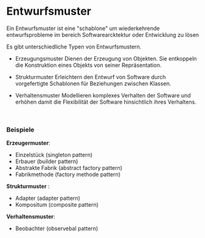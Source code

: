 ﻿# Entwurfsmuster

Ein Entwurfsmuster ist eine "schablone" um wiederkehrende entwurfsprobleme im bereich Softwarearcktektur oder Entwicklung zu lösen 

Es gibt unterschiedliche Typen von Entwurfsmustern.
- Erzeugungsmuster
    Dienen der Erzeugung von Objekten. Sie entkoppeln die Konstruktion eines Objekts von seiner Repräsentation.
    
- Strukturmuster
    Erleichtern den Entwurf von Software durch vorgefertigte Schablonen für Beziehungen zwischen Klassen.
    
- Verhaltensmuster
    Modellieren komplexes Verhalten der Software und erhöhen damit die Flexibilität der Software hinsichtlich ihres Verhaltens.
   
<br />

    
### Beispiele

__Erzeugermuster__:
- Einzelstück (singleton pattern)
- Erbauer (builder pattern)
- Abstrakte Fabrik (abstract factory pattern)
- Fabrikmethode (factory methode pattern)

__Strukturmuster__ :
- Adapter (adapter pattern)
- Kompositum (composite pattern)

__Verhaltensmuster__:
- Beobachter (observebal pattern)



